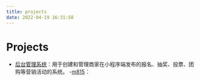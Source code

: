 ```yaml
---
title: projects
date: 2022-04-19 16:31:58
---
```

# Projects
- [后台管理系统](/20220503/ttz-project/)：用于创建和管理商家在小程序端发布的报名、抽奖、投票、团购等营销活动的系统。
-[m815](https://day.oneivy.xyz)：